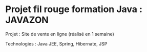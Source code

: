 # Projet fil rouge formation Java : JAVAZON

Projet : Site de vente en ligne (réalisé en 1 semaine)

Technologies : Java JEE, Spring, Hibernate, JSP

